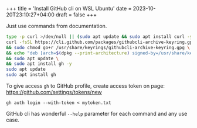 +++
title = 'Install GitHub cli on WSL Ubuntu'
date = 2023-10-20T23:10:27+04:00
draft = false
+++

Just use commands from documentation.
```bash
type -p curl >/dev/null || (sudo apt update && sudo apt install curl -y)
curl -fsSL https://cli.github.com/packages/githubcli-archive-keyring.gpg | sudo dd of=/usr/share/keyrings/githubcli-archive-keyring.gpg \
&& sudo chmod go+r /usr/share/keyrings/githubcli-archive-keyring.gpg \
&& echo "deb [arch=$(dpkg --print-architecture) signed-by=/usr/share/keyrings/githubcli-archive-keyring.gpg] https://cli.github.com/packages stable main" | sudo tee /etc/apt/sources.list.d/github-cli.list > /dev/null \
&& sudo apt update \
&& sudo apt install gh -y
sudo apt update
sudo apt install gh
```

To give access `gh` to GitHub profile, create access token on page:
https://github.com/settings/tokens/new

`gh auth login --with-token < mytoken.txt`

GitHub cli has wonderful `--help`  parameter for each command and any use case.
